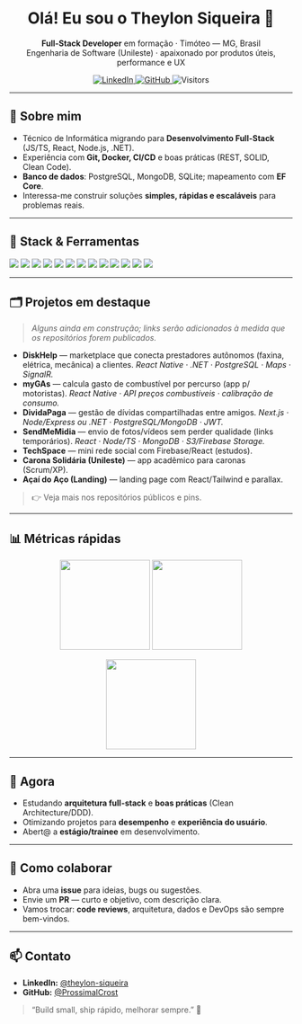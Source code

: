 <!-- Banner / Headline -->
<h1 align="center">Olá! Eu sou o Theylon Siqueira 👋</h1>
<p align="center">
  <b>Full-Stack Developer</b> em formação · Timóteo — MG, Brasil<br/>
  Engenharia de Software (Unileste) · apaixonado por produtos úteis, performance e UX
</p>

<p align="center">
  <a href="https://www.linkedin.com/in/theylon-siqueira-44a327257" target="_blank">
    <img alt="LinkedIn" src="https://img.shields.io/badge/LinkedIn-Theylon%20Siqueira-0A66C2?logo=linkedin&logoColor=white">
  </a>
  <a href="https://github.com/ProssimalCrost" target="_blank">
    <img alt="GitHub" src="https://img.shields.io/badge/GitHub-ProssimalCrost-181717?logo=github&logoColor=white">
  </a>
  <img alt="Visitors" src="https://komarev.com/ghpvc/?username=ProssimalCrost&color=0e75b6&style=flat"/>
</p>

---

## 🚀 Sobre mim
- Técnico de Informática migrando para **Desenvolvimento Full-Stack** (JS/TS, React, Node.js, .NET).
- Experiência com **Git, Docker, CI/CD** e boas práticas (REST, SOLID, Clean Code).
- **Banco de dados**: PostgreSQL, MongoDB, SQLite; mapeamento com **EF Core**.
- Interessa-me construir soluções **simples, rápidas e escaláveis** para problemas reais.

---

## 🧰 Stack & Ferramentas
<p>
  <img src="https://img.shields.io/badge/JavaScript-ES6+-F7DF1E?logo=javascript&logoColor=000"/>
  <img src="https://img.shields.io/badge/TypeScript-4%2B-3178C6?logo=typescript&logoColor=fff"/>
  <img src="https://img.shields.io/badge/React-18-61DAFB?logo=react&logoColor=000"/>
  <img src="https://img.shields.io/badge/Next.js-14-000000?logo=nextdotjs&logoColor=fff"/>
  <img src="https://img.shields.io/badge/Node.js-18-339933?logo=nodedotjs&logoColor=fff"/>
  <img src="https://img.shields.io/badge/.NET-7/8-512BD4?logo=dotnet&logoColor=fff"/>
  <img src="https://img.shields.io/badge/EF%20Core-ORM-6D429B?logo=dotnet&logoColor=fff"/>
  <img src="https://img.shields.io/badge/PostgreSQL-DB-4169E1?logo=postgresql&logoColor=fff"/>
  <img src="https://img.shields.io/badge/MongoDB-DB-47A248?logo=mongodb&logoColor=fff"/>
  <img src="https://img.shields.io/badge/Docker-DevOps-2496ED?logo=docker&logoColor=fff"/>
  <img src="https://img.shields.io/badge/Git-Workflow-F05032?logo=git&logoColor=fff"/>
  <img src="https://img.shields.io/badge/TailwindCSS-UI-06B6D4?logo=tailwindcss&logoColor=fff"/>
  <img src="https://img.shields.io/badge/Power%20BI-Data-F2C811?logo=powerbi&logoColor=000"/>
</p>

---

## 🗂️ Projetos em destaque
> *Alguns ainda em construção; links serão adicionados à medida que os repositórios forem publicados.*

- **DiskHelp** — marketplace que conecta prestadores autônomos (faxina, elétrica, mecânica) a clientes. *React Native · .NET · PostgreSQL · Maps · SignalR.*
- **myGAs** — calcula gasto de combustível por percurso (app p/ motoristas). *React Native · API preços combustíveis · calibração de consumo.*
- **DividaPaga** — gestão de dívidas compartilhadas entre amigos. *Next.js · Node/Express ou .NET · PostgreSQL/MongoDB · JWT.*
- **SendMeMidia** — envio de fotos/vídeos sem perder qualidade (links temporários). *React · Node/TS · MongoDB · S3/Firebase Storage.*
- **TechSpace** — mini rede social com Firebase/React (estudos).
- **Carona Solidária (Unileste)** — app acadêmico para caronas (Scrum/XP).
- **Açaí do Aço (Landing)** — landing page com React/Tailwind e parallax.

> 👉 Veja mais nos repositórios públicos e pins.

---

## 📊 Métricas rápidas
<p align="center">
  <img height="160" src="https://github-readme-stats.vercel.app/api?username=ProssimalCrost&show_icons=true&include_all_commits=true&count_private=true&hide_title=false"/>
  <img height="160" src="https://github-readme-streak-stats.herokuapp.com/?user=ProssimalCrost"/>
</p>
<p align="center">
  <img height="160" src="https://github-readme-stats.vercel.app/api/top-langs/?username=ProssimalCrost&layout=compact&langs_count=8"/>
</p>

---

## 🎯 Agora
- Estudando **arquitetura full-stack** e **boas práticas** (Clean Architecture/DDD).
- Otimizando projetos para **desempenho** e **experiência do usuário**.
- Abert@ a **estágio/trainee** em desenvolvimento.

---

## 🤝 Como colaborar
- Abra uma **issue** para ideias, bugs ou sugestões.
- Envie um **PR** — curto e objetivo, com descrição clara.
- Vamos trocar: **code reviews**, arquitetura, dados e DevOps são sempre bem-vindos.

---

## 📫 Contato
- **LinkedIn:** <a href="https://www.linkedin.com/in/theylon-siqueira-44a327257" target="_blank">@theylon-siqueira</a>  
- **GitHub:** <a href="https://github.com/ProssimalCrost" target="_blank">@ProssimalCrost</a>

> “Build small, ship rápido, melhorar sempre.” 🚀
